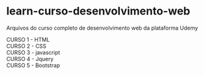 # learn-curso-desenvolvimento-web
Arquivos do curso completo de desenvolvimento web da plataforma Udemy



CURSO 1 - HTML  
CURSO 2 - CSS  
CURSO 3 - javascript  
CURSO 4 - Jquery  
CURSO 5 - Bootstrap  

